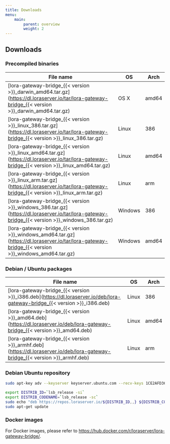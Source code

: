 ```yaml
---
title: Downloads
menu:
    main:
        parent: overview
        weight: 2
---
```


## Downloads

### Precompiled binaries

| File name                                                                                                                                             | OS      | Arch  |
| ----------------------------------------------------------------------------------------------------------------------------------------------------- | ------- | ----- |
| [lora-gateway-bridge_{{< version >}}_darwin_amd64.tar.gz](https://dl.loraserver.io/tar/lora-gateway-bridge_{{< version >}}_darwin_amd64.tar.gz)       | OS X    | amd64 |
| [lora-gateway-bridge_{{< version >}}_linux_386.tar.gz](https://dl.loraserver.io/tar/lora-gateway-bridge_{{< version >}}_linux_386.tar.gz)             | Linux   | 386   |
| [lora-gateway-bridge_{{< version >}}_linux_amd64.tar.gz](https://dl.loraserver.io/tar/lora-gateway-bridge_{{< version >}}_linux_amd64.tar.gz)         | Linux   | amd64 |
| [lora-gateway-bridge_{{< version >}}_linux_arm.tar.gz](https://dl.loraserver.io/tar/lora-gateway-bridge_{{< version >}}_linux_arm.tar.gz)             | Linux   | arm   |
| [lora-gateway-bridge_{{< version >}}_windows_386.tar.gz](https://dl.loraserver.io/tar/lora-gateway-bridge_{{< version >}}_windows_386.tar.gz)         | Windows | 386   |
| [lora-gateway-bridge_{{< version >}}_windows_amd64.tar.gz](https://dl.loraserver.io/tar/lora-gateway-bridge_{{< version >}}_windows_amd64.tar.gz)     | Windows | amd64 |

### Debian / Ubuntu packages

| File name                                                                                                                   | OS      | Arch  |
| ----------------------------------------------------------------------------------------------------------------------------| ------- | ----- |
| [lora-gateway-bridge_{{< version >}}_i386.deb](https://dl.loraserver.io/deb/lora-gateway-bridge_{{< version >}}_i386.deb)   | Linux   | 386   |
| [lora-gateway-bridge_{{< version >}}_amd64.deb](https://dl.loraserver.io/deb/lora-gateway-bridge_{{< version >}}_amd64.deb) | Linux   | amd64 |
| [lora-gateway-bridge_{{< version >}}_armhf.deb](https://dl.loraserver.io/deb/lora-gateway-bridge_{{< version >}}_armhf.deb) | Linux   | arm   |

### Debian Ubuntu repository

```bash
sudo apt-key adv --keyserver keyserver.ubuntu.com --recv-keys 1CE2AFD36DBCCA00

export DISTRIB_ID=`lsb_release -si`
export DISTRIB_CODENAME=`lsb_release -sc`
sudo echo "deb https://repos.loraserver.io/${DISTRIB_ID,,} ${DISTRIB_CODENAME} testing" | sudo tee /etc/apt/sources.list.d/loraserver.list
sudo apt-get update
```

### Docker images

For Docker images, please refer to https://hub.docker.com/r/loraserver/lora-gateway-bridge/.
